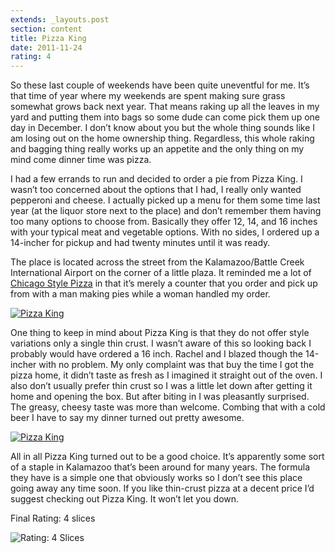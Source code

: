 ```yaml
---
extends: _layouts.post
section: content
title: Pizza King
date: 2011-11-24
rating: 4
---
```


So these last couple of weekends have been quite uneventful for me. It’s that time of year where my weekends are spent making sure grass somewhat grows back next year. That means raking up all the leaves in my yard and putting them into bags so some dude can come pick them up one day in December. I don’t know about you but the whole thing sounds like I am losing out on the home ownership thing. Regardless, this whole raking and bagging thing really works up an appetite and the only thing on my mind come dinner time was pizza.

I had a few errands to run and decided to order a pie from Pizza King. I wasn’t too concerned about the options that I had, I really only wanted pepperoni and cheese. I actually picked up a menu for them some time last year (at the liquor store next to the place) and don’t remember them having too many options to choose from. Basically they offer 12, 14, and 16 inches with your typical meat and vegetable options. With no sides, I ordered up a 14-incher for pickup and had twenty minutes until it was ready.

The place is located across the street from the Kalamazoo/Battle Creek International Airport on the corner of a little plaza. It reminded me a lot of [Chicago Style Pizza](http://joeymarinara.com/post/587232886/chicago-style-pizza) in that it’s merely a counter that you order and pick up from with a man making pies while a woman handled my order.

[![Pizza King](http://farm7.static.flickr.com/6239/6342668944_220a040375.jpg)](http://www.flickr.com/photos/joefearnley/6342668944/ "Pizza King by joefearnley, on Flickr")

One thing to keep in mind about Pizza King is that they do not offer style variations only a single thin crust. I wasn’t aware of this so looking back I probably would have ordered a 16 inch. Rachel and I blazed though the 14-incher with no problem. My only complaint was that buy the time I got the pizza home, it didn’t taste as fresh as I imagined it straight out of the oven. I also don’t usually prefer thin crust so I was a little let down after getting it home and opening the box. But after biting in I was pleasantly surprised. The greasy, cheesy taste was more than welcome. Combing that with a cold beer I have to say my dinner turned out pretty awesome.

[![Pizza King](http://farm7.static.flickr.com/6225/6342669690_9bb42fdac3.jpg)](http://www.flickr.com/photos/joefearnley/6342669690/ "Pizza King by joefearnley, on Flickr")

All in all Pizza King turned out to be a good choice. It’s apparently some sort of a staple in Kalamazoo that’s been around for many years. The formula they have is a simple one that obviously works so I don’t see this place going away any time soon. If you like thin-crust pizza at a decent price I’d suggest checking out Pizza King. It won’t let you down.

Final Rating: 4 slices

![Rating: 4 Slices](/assets/img/pizza4_sm.jpg)